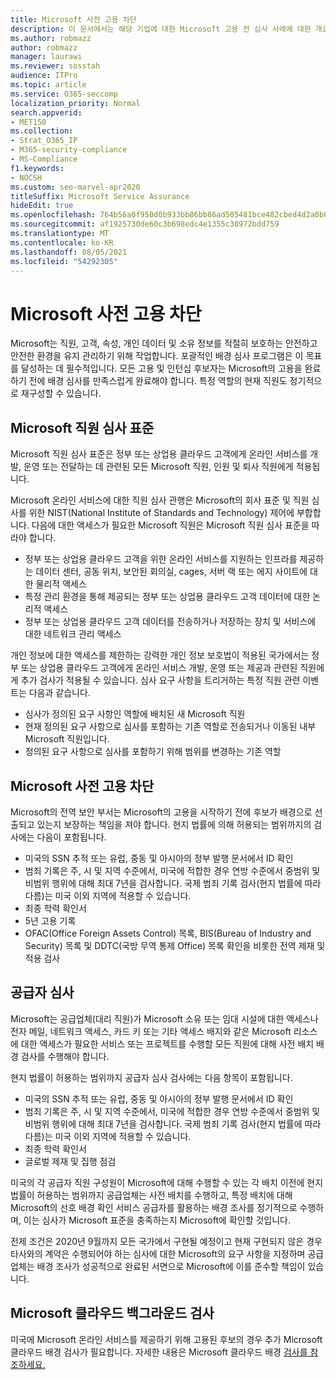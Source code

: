 ```yaml
---
title: Microsoft 사전 고용 차단
description: 이 문서에서는 해당 기업에 대한 Microsoft 고용 전 심사 사례에 대한 개요를 Microsoft 365.
ms.author: robmazz
author: robmazz
manager: laurawi
ms.reviewer: sosstah
audience: ITPro
ms.topic: article
ms.service: O365-seccomp
localization_priority: Normal
search.appverid:
- MET150
ms.collection:
- Strat_O365_IP
- M365-security-compliance
- MS-Compliance
f1.keywords:
- NOCSH
ms.custom: seo-marvel-apr2020
titleSuffix: Microsoft Service Assurance
hideEdit: true
ms.openlocfilehash: 764b56a0f950d0b933bb86bb86ad505481bce482cbed4d2a0b06a4969b1c6661
ms.sourcegitcommit: af1925730de60c3b698edc4e1355c38972bdd759
ms.translationtype: MT
ms.contentlocale: ko-KR
ms.lasthandoff: 08/05/2021
ms.locfileid: "54292305"
---
```

# <a name="microsoft-pre-employment-screening"></a>Microsoft 사전 고용 차단

Microsoft는 직원, 고객, 속성, 개인 데이터 및 소유 정보를 적절히 보호하는 안전하고 안전한 환경을 유지 관리하기 위해 작업합니다. 포괄적인 배경 심사 프로그램은 이 목표를 달성하는 데 필수적입니다. 모든 고용 및 인턴십 후보자는 Microsoft의 고용을 완료하기 전에 배경 심사를 만족스럽게 완료해야 합니다. 특정 역할의 현재 직원도 정기적으로 재구성할 수 있습니다.

## <a name="the-microsoft-personnel-screening-standard"></a>Microsoft 직원 심사 표준

Microsoft 직원 심사 표준은 정부 또는 상업용 클라우드 고객에게 온라인 서비스를 개발, 운영 또는 전달하는 데 관련된 모든 Microsoft 직원, 인원 및 퇴사 직원에게 적용됩니다.

Microsoft 온라인 서비스에 대한 직원 심사 관행은 Microsoft의 회사 표준 및 직원 심사를 위한 NIST(National Institute of Standards and Technology) 제어에 부합합니다. 다음에 대한 액세스가 필요한 Microsoft 직원은 Microsoft 직원 심사 표준을 따라야 합니다.

- 정부 또는 상업용 클라우드 고객을 위한 온라인 서비스를 지원하는 인프라를 제공하는 데이터 센터, 공동 위치, 보안된 회의실, cages, 서버 랙 또는 에지 사이트에 대한 물리적 액세스
- 특정 관리 환경을 통해 제공되는 정부 또는 상업용 클라우드 고객 데이터에 대한 논리적 액세스
- 정부 또는 상업용 클라우드 고객 데이터를 전송하거나 저장하는 장치 및 서비스에 대한 네트워크 관리 액세스

개인 정보에 대한 액세스를 제한하는 강력한 개인 정보 보호법이 적용된 국가에서는 정부 또는 상업용 클라우드 고객에게 온라인 서비스 개발, 운영 또는 제공과 관련된 직원에게 추가 검사가 적용될 수 있습니다. 심사 요구 사항을 트리거하는 특정 직원 관련 이벤트는 다음과 같습니다.

- 심사가 정의된 요구 사항인 역할에 배치된 새 Microsoft 직원
- 현재 정의된 요구 사항으로 심사를 포함하는 기존 역할로 전송되거나 이동된 내부 Microsoft 직원입니다.
- 정의된 요구 사항으로 심사를 포함하기 위해 범위를 변경하는 기존 역할

## <a name="microsoft-pre-employment-screening"></a>Microsoft 사전 고용 차단

Microsoft의 전역 보안 부서는 Microsoft의 고용을 시작하기 전에 후보가 배경으로 선출되고 있는지 보장하는 책임을 져야 합니다.
현지 법률에 의해 허용되는 범위까지의 검사에는 다음이 포함됩니다.

- 미국의 SSN 추적 또는 유럽, 중동 및 아시아의 정부 발행 문서에서 ID 확인
- 범죄 기록은 주, 시 및 지역 수준에서, 미국에 적합한 경우 연방 수준에서 중범위 및 비범위 행위에 대해 최대 7년을 검사합니다. 국제 범죄 기록 검사(현지 법률에 따라 다름)는 미국 이외 지역에 적용할 수 있습니다.
- 최종 학력 확인서
- 5년 고용 기록
- OFAC(Office Foreign Assets Control) 목록, BIS(Bureau of Industry and Security) 목록 및 DDTC(국방 무역 통제 Office) 목록 확인을 비롯한 전역 제재 및 적용 검사

## <a name="supplier-screening"></a>공급자 심사

Microsoft는 공급업체(대리 직원)가 Microsoft 소유 또는 임대 시설에 대한 액세스나 전자 메일, 네트워크 액세스, 카드 키 또는 기타 액세스 배지와 같은 Microsoft 리소스에 대한 액세스가 필요한 서비스 또는 프로젝트를 수행할 모든 직원에 대해 사전 배치 배경 검사를 수행해야 합니다.

현지 법률이 허용하는 범위까지 공급자 심사 검사에는 다음 항목이 포함됩니다.

- 미국의 SSN 추적 또는 유럽, 중동 및 아시아의 정부 발행 문서에서 ID 확인
- 범죄 기록은 주, 시 및 지역 수준에서, 미국에 적합한 경우 연방 수준에서 중범위 및 비범위 행위에 대해 최대 7년을 검사합니다. 국제 범죄 기록 검사(현지 법률에 따라 다름)는 미국 이외 지역에 적용할 수 있습니다.
- 최종 학력 확인서
- 글로벌 제재 및 집행 점검

미국의 각 공급자 직원 구성원이 Microsoft에 대해 수행할 수 있는 각 배치 이전에 현지 법률이 허용하는 범위까지 공급업체는 사전 배치를 수행하고, 특정 배치에 대해 Microsoft의 선호 배경 확인 서비스 공급자를 활용하는 배경 조사를 정기적으로 수행하며, 이는 심사가 Microsoft 표준을 충족하는지 Microsoft에 확인할 것입니다. 

전제 조건은 2020년 9월까지 모든 국가에서 구현될 예정이고 현재 구현되지 않은 경우 타사와의 계약은 수행되어야 하는 심사에 대한 Microsoft의 요구 사항을 지정하며 공급업체는 배경 조사가 성공적으로 완료된 서면으로 Microsoft에 이를 준수할 책임이 있습니다.

## <a name="microsoft-cloud-background-check"></a>Microsoft 클라우드 백그라운드 검사

미국에 Microsoft 온라인 서비스를 제공하기 위해 고용된 후보의 경우 추가 Microsoft 클라우드 배경 검사가 필요합니다. 자세한 내용은 Microsoft 클라우드 배경 [검사를 참조하세요.](assurance-cloud-background-check.md)